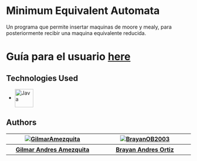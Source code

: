 # Minimum Equivalent Automata
<p>
    Un programa que permite insertar maquinas de moore y mealy, para posteriormente recibir una maquina equivalente reducida.
</p>

# Guía para el usuario [here](https://github.com/GilmarAmezquita/equivalent_minimum_automata/blob/c2ff14d95a2b2f2e4414c21d84b9ed5fc8036c59/doc/Instrucciones%20para%20usuario.pdf)



## Technologies Used
<div>
    <ul>
        <li><a href="https://www.java.com"><img src="https://cdn.jsdelivr.net/gh/devicons/devicon/icons/java/java-original.svg" alt="Java" width="50" height="50" align="center"></a></li>
    </ul>
</div>

## Authors
<div>
    <table class="default" align="center">
        <tr>
            <th width="250"><a href=https://github.com/GilmarAmezquita><img src="https://images.weserv.nl/?url=avatars.githubusercontent.com/u/71054954?v=4&h=100&w=100&fit=cover&mask=circle" alt="GilmarAmezquita"></a></th>
            <th width="250"><a href="https://github.com/BrayanOB2003"><img src="https://images.weserv.nl/?url=avatars.githubusercontent.com/u/65927857?v=4&h=100&w=100&fit=cover&mask=circle" alt="BrayanOB2003"></a></th>
        </tr>
        <tr>
            <th width="250"><a href=https://github.com/GilmarAmezquita>Gilmar Andres Amezquita</a></th>
            <th width="250"><a href="https://github.com/BrayanOB2003">Brayan Andres Ortiz</a></th> 
        </tr>
    </table>
</div>
